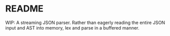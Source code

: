 # README

WIP: A streaming JSON parser. Rather than eagerly reading the entire JSON input and AST into memory, lex and parse in a buffered manner.
